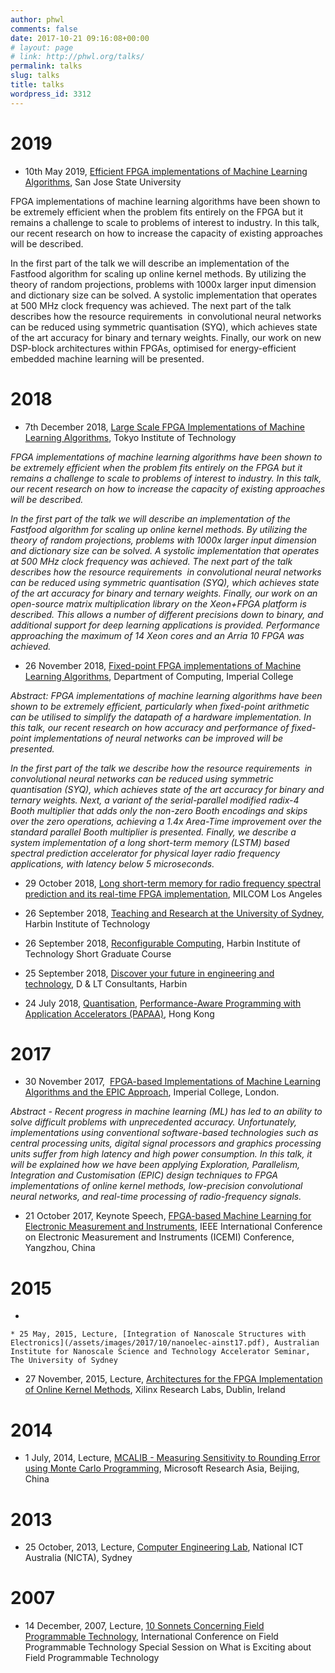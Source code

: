 ```yaml
---
author: phwl
comments: false
date: 2017-10-21 09:16:08+00:00
# layout: page
# link: http://phwl.org/talks/
permalink: talks
slug: talks
title: talks
wordpress_id: 3312
---
```


# 2019





 	
  * 10th May 2019, [Efficient FPGA implementations of Machine Learning Algorithms](/assets/images/2019/05/efficientML19.pdf), San Jose State University


FPGA implementations of machine learning algorithms have been shown to be extremely efficient when the problem fits entirely on the FPGA but it remains a challenge to scale to problems of interest to industry. In this talk, our recent research on how to increase the capacity of existing approaches will be described.

In the first part of the talk we will describe an implementation of the Fastfood algorithm for scaling up online kernel methods. By utilizing the theory of random projections, problems with 1000x larger input dimension and dictionary size can be solved. A systolic implementation that operates at 500 MHz clock frequency was achieved. The next part of the talk describes how the resource requirements  in convolutional neural networks can be reduced using symmetric quantisation (SYQ), which achieves state of the art accuracy for binary and ternary weights. Finally, our work on new DSP-block architectures within FPGAs, optimised for energy-efficient embedded machine learning will be presented.


# 2018





 	
  * 7th December 2018, [Large Scale FPGA Implementations of Machine Learning Algorithms](/assets/images/2018/12/largescaleML18.pdf), Tokyo Institute of Technology


_FPGA implementations of machine learning algorithms have been shown to be extremely efficient when the problem fits entirely on the FPGA but it remains a challenge to scale to problems of interest to industry. In this talk, our recent research on how to increase the capacity of existing approaches will be described._

_In the first part of the talk we will describe an implementation of the Fastfood algorithm for scaling up online kernel methods. By utilizing the theory of random projections, problems with 1000x larger input dimension and dictionary size can be solved. A systolic implementation that operates at 500 MHz clock frequency was achieved. The next part of the talk describes how the resource requirements  in convolutional neural networks can be reduced using symmetric quantisation (SYQ), which achieves state of the art accuracy for binary and ternary weights. Finally, our work on an open-source matrix multiplication library on the Xeon+FPGA platform is described. This allows a number of different precisions down to binary, and additional support for deep learning applications is provided. Performance approaching the maximum of 14 Xeon cores and an Arria 10 FPGA was achieved._



 	
  * 26 November 2018, [Fixed-point FPGA implementations of Machine Learning Algorithms](/assets/images/2018/11/fixedml-imperial18.pdf), Department of Computing, Imperial College


_Abstract: FPGA implementations of machine learning algorithms have been shown to be extremely efficient, particularly when fixed-point arithmetic can be utilised to simplify the datapath of a hardware implementation. In this talk, our recent research on how accuracy and performance of fixed-point implementations of neural networks can be improved will be presented._

_In the first part of the talk we describe how the resource requirements  in convolutional neural networks can be reduced using symmetric quantisation (SYQ), which achieves state of the art accuracy for binary and ternary weights. Next, a variant of the serial-parallel modified radix-4 Booth multiplier that adds only the non-zero Booth encodings and skips over the zero operations, achieving a 1.4x Area-Time improvement over the standard parallel Booth multiplier is presented. Finally, we describe a system implementation of a long short-term memory (LSTM) based spectral prediction accelerator for physical layer radio frequency applications, with latency below 5 microseconds._



 	
  * 29 October 2018, [Long short-term memory for radio frequency spectral prediction and its real-time FPGA implementation](/assets/images/2018/10/lstmslides-milcom18.pdf), MILCOM Los Angeles

 	
  * 26 September 2018, [Teaching and Research at the University of Sydney](/assets/images/2018/09/TeachingandResearchatUSyd-HIT18.pdf), Harbin Institute of Technology

 	
  * 26 September 2018, [Reconfigurable Computing](/harbin-intitute-of-technology-reconfigurable-computing-course-2018/), Harbin Institute of Technology Short Graduate Course

 	
  * 25 September 2018, [Discover your future in engineering and technology](/assets/images/2018/09/DLT-presentation-60-min.pdf), D & LT Consultants, Harbin

 	
  * 24 July 2018, [Quantisation](/assets/images/2018/11/quantisation-papaa18.pdf), [Performance-Aware Programming with Application Accelerators (PAPAA)](http://cscpapaa.eee.hku.hk/), Hong Kong




# 2017





 	
  * 30 November 2017,  [FPGA-based Implementations of Machine Learning Algorithms and the EPIC Approach](/assets/images/2017/11/imperial17.pdf), Imperial College, London.


_Abstract - Recent progress in machine learning (ML) has led to an ability to solve difficult problems with unprecedented accuracy. Unfortunately, implementations using conventional software-based technologies such as central processing units, digital signal processors and graphics processing units suffer from high latency and high power consumption. In this talk, it will be explained how we have been applying Exploration, Parallelism, Integration and Customisation (EPIC) design techniques to FPGA implementations of online kernel methods, low-precision convolutional neural networks, and real-time processing of radio-frequency signals._



 	
  * 21 October 2017, Keynote Speech, [FPGA-based Machine Learning for Electronic Measurement and Instruments](/assets/images/2017/10/FPGAMLforEMI17.pdf), IEEE International Conference on Electronic Measurement and Instruments (ICEMI) Conference, Yangzhou, China




# 2015





 	
  * 

 	
    * 25 May, 2015, Lecture, [Integration of Nanoscale Structures with Electronics](/assets/images/2017/10/nanoelec-ainst17.pdf), Australian Institute for Nanoscale Science and Technology Accelerator Seminar, The University of Sydney






 	
  * 27 November, 2015, Lecture, [Architectures for the FPGA Implementation of Online Kernel Methods](/assets/images/2017/10/ml-xilinx15.pdf), Xilinx Research Labs, Dublin, Ireland




# 2014





 	
  * 1 July, 2014, Lecture, [MCALIB - Measuring Sensitivity to Rounding Error using Monte Carlo Programming](/assets/images/2017/10/mca-msra14.pdf), Microsoft Research Asia, Beijing, China




# 2013





 	
  * 25 October, 2013, Lecture, [Computer Engineering Lab](/assets/images/2017/10/cel-nicta13.pdf), National ICT Australia (NICTA), Sydney




# 2007





 	
  * 14 December, 2007, Lecture, [10 Sonnets Concerning Field Programmable Technology](/assets/images/2017/10/fpt07-whatsexciting.pdf), International Conference on Field Programmable Technology Special Session on What is Exciting about Field Programmable Technology


